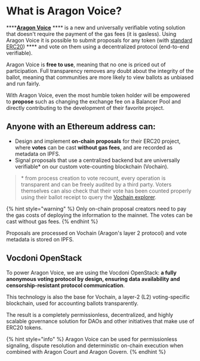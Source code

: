 # What is Aragon Voice?

****[**Aragon Voice**](https://voice.aragon.org)  ****  is a new and universally verifiable voting solution that doesn't require the payment of the gas fees (it is gasless). Using Aragon Voice it is possible to submit proposals for any token (with [standard ERC20](https://ethereum.org/en/developers/docs/standards/tokens/erc-20/)) **** and vote on them using a decentralized protocol (end-to-end verifiable).

Aragon Voice is **free to use**, meaning that no one is priced out of participation. Full transparency removes any doubt about the integrity of the ballot, meaning that communities are more likely to view ballots as unbiased and run fairly.

With Aragon Voice, even the most humble token holder will be empowered to **propose** such as changing the exchange fee on a Balancer Pool and directly contributing to the development of their favorite project.

## Anyone with an Ethereum address can:

* Design and implement **on-chain proposals** for their ERC20 project, where **votes** can be cast **without gas fees**, and are recorded as metadata on IPFS.&#x20;
* Signal proposals that use a centralized backend but are universally verifiable\* on our custom vote-counting blockchain (Vochain).&#x20;

> \* from process creation to vote recount, every operation is transparent and can be freely audited by a third party. Voters themselves can also check that their vote has been counted properly using their ballot receipt to query the [Vochain explorer](https://explorer.vote).

{% hint style="warning" %}
Only on-chain proposal creators need to pay the gas costs of deploying the information to the mainnet. The votes can be cast without gas fees.&#x20;
{% endhint %}

Proposals are processed on Vochain (Aragon's layer 2 protocol) and vote metadata is stored on IPFS.&#x20;

## **Vocdoni OpenStack**

To power Aragon Voice, we are using the Vocdoni OpenStack: **a fully anonymous voting protocol by design, ensuring data availability and censorship-resistant protocol communication**.&#x20;

This technology is also the base for Vochain, a layer-2 (L2) voting-specific blockchain, used for accounting ballots transparently.

The result is a completely permissionless, decentralized, and highly scalable governance solution for DAOs and other initiatives that make use of ERC20 tokens.

{% hint style="info" %}
Aragon Voice can be used for permissionless signaling, dispute resolution and deterministic on-chain execution when combined with Aragon Court and Aragon Govern.
{% endhint %}
